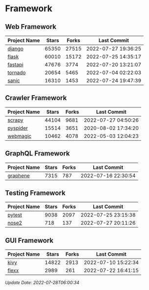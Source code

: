# Framework

## Web Framework
| Project Name | Stars | Forks | Last Commit |
| ------------ | ----- | ----- | ----------- |
| [django](https://github.com/django/django) | 65350 | 27515 | 2022-07-27 19:36:25 |
| [flask](https://github.com/pallets/flask) | 60010 | 15172 | 2022-07-25 14:35:17 |
| [fastapi](https://github.com/tiangolo/fastapi) | 47676 | 3774 | 2022-07-20 13:21:07 |
| [tornado](https://github.com/tornadoweb/tornado) | 20654 | 5465 | 2022-07-04 02:22:03 |
| [sanic](https://github.com/sanic-org/sanic) | 16310 | 1453 | 2022-07-24 19:47:39 |

## Crawler Framework
| Project Name | Stars | Forks | Last Commit |
| ------------ | ----- | ----- | ----------- |
| [scrapy](https://github.com/scrapy/scrapy) | 44104 | 9681 | 2022-07-27 04:50:26 |
| [pyspider](https://github.com/binux/pyspider) | 15514 | 3651 | 2020-08-02 17:34:20 |
| [webmagic](https://github.com/code4craft/webmagic) | 10462 | 4078 | 2022-05-03 12:04:23 |

## GraphQL Framework
| Project Name | Stars | Forks | Last Commit |
| ------------ | ----- | ----- | ----------- |
| [graphene](https://github.com/graphql-python/graphene) | 7315 | 787 | 2022-07-16 22:30:54 |

## Testing Framework
| Project Name | Stars | Forks | Last Commit |
| ------------ | ----- | ----- | ----------- |
| [pytest](https://github.com/pytest-dev/pytest) | 9038 | 2097 | 2022-07-25 23:15:38 |
| [nose2](https://github.com/nose-devs/nose2) | 718 | 137 | 2022-07-27 20:11:26 |

## GUI Framework
| Project Name | Stars | Forks | Last Commit |
| ------------ | ----- | ----- | ----------- |
| [kivy](https://github.com/kivy/kivy) | 14822 | 2913 | 2022-07-10 15:22:34 |
| [flexx](https://github.com/flexxui/flexx) | 2989 | 261 | 2022-07-22 16:41:15 |

*Update Date: 2022-07-28T06:00:34*